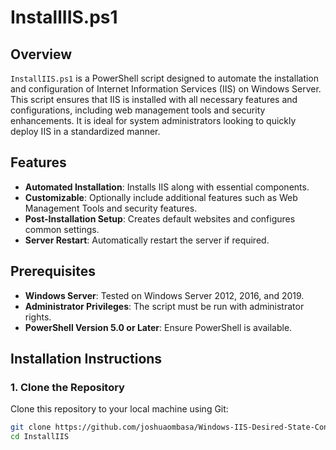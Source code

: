 # InstallIIS.ps1

## Overview
`InstallIIS.ps1` is a PowerShell script designed to automate the installation and configuration of Internet Information Services (IIS) on Windows Server. This script ensures that IIS is installed with all necessary features and configurations, including web management tools and security enhancements. It is ideal for system administrators looking to quickly deploy IIS in a standardized manner.

## Features
- **Automated Installation**: Installs IIS along with essential components.
- **Customizable**: Optionally include additional features such as Web Management Tools and security features.
- **Post-Installation Setup**: Creates default websites and configures common settings.
- **Server Restart**: Automatically restart the server if required.

## Prerequisites
- **Windows Server**: Tested on Windows Server 2012, 2016, and 2019.
- **Administrator Privileges**: The script must be run with administrator rights.
- **PowerShell Version 5.0 or Later**: Ensure PowerShell is available.

## Installation Instructions

### 1. Clone the Repository
Clone this repository to your local machine using Git:
```bash
git clone https://github.com/joshuaombasa/Windows-IIS-Desired-State-Configuration-/blob/main/InstallIIS.ps1
cd InstallIIS
